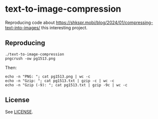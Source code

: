 # text-to-image-compression

Reproducing code about https://shkspr.mobi/blog/2024/01/compressing-text-into-images/ this interesting project.

## Reproducing

    ./text-to-image-compression
    pngcrush -ow pg1513.png

Then:

    echo -n "PNG: "; cat pg1513.png | wc -c
    echo -n "Gzip: "; cat pg1513.txt | gzip -c | wc -c
    echo -n "Gzip (-9): "; cat pg1513.txt | gzip -9c | wc -c

## License

See [LICENSE](LICENSE).
